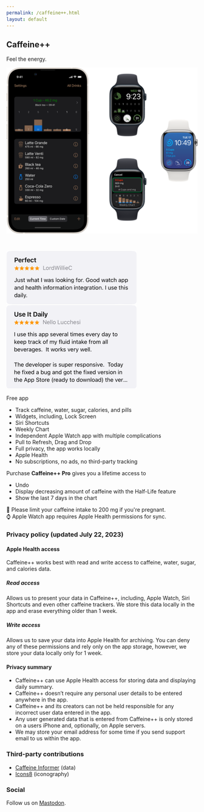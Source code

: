 ```yaml
---
permalink: /caffeine++.html
layout: default
---
```


<h2 class="appName">Caffeine++</h2>
<p class="hero" id="caffeineSlogan">Feel the energy.</p>

<img class="screenshot" src="/images/promo-caffeine_2x.png" alt="iPhone 13 mini and Apple Watch showing Caffeine++ with the Weekly Chart" style="width: 708px;">

<div class="badgesContainer">
<a href="https://apps.apple.com/app/caffeine/id1594448346" style="display:inline-block;overflow:hidden;background:url(https://linkmaker.itunes.apple.com/images/badges/en-us/badge_appstore-lrg.svg) no-repeat;width:165px;height:40px;" class="badge" aria-label="Download on the App Store"></a>
<div href="https://apps.apple.com/app/caffeine/id1594448346" style="display:inline-block;overflow:hidden;background:url(/images/health-badge.svg) no-repeat;width:165px;height:40px;" class="badge" aria-label="Works with Apple Health"></div>
</div>

<img class="screenshot" title="5 stars, just what I was looking for. Good watch app and health information integration. I use this dally." src="/images/review-box_2x.png" style="width: 343px; padding-bottom: 0;">

<img class="screenshot" alt="5 stars, I use this app several times every day to keep track of my fluid intake from all beverages. It works very well." src="/images/review-box-2_2x.png" style="width: 343px;"> 

Free app
- Track caffeine, water, sugar, calories, and pills
- Widgets, including, Lock Screen
- Siri Shortcuts
- Weekly Chart
- Independent Apple Watch app with multiple complications
- Pull to Refresh, Drag and Drop
- Full privacy, the app works locally
- Apple Health
- No subscriptions, no ads, no third-party tracking

Purchase **Caffeine++ Pro** gives you a lifetime access to
- Undo
- Display decreasing amount of caffeine with the Half-Life feature
- Show the last 7 days in the chart

🤰 Please limit your caffeine intake to 200 mg if you're pregnant.  
⌚️ Apple Watch app requires Apple Health permissions for sync.

### Privacy policy (updated July 22, 2023)

#### Apple Health access

Caffeine++ works best with read and write access to caffeine, water, sugar, and calories data.

##### Read access

Allows us to present your data in Caffeine++, including, Apple Watch, Siri Shortcuts and even other caffeine trackers. We store this data locally in the app and erase everything older than 1 week.

##### Write access

Allows us to save your data into Apple Health for archiving. You can deny any of these permissions and rely only on the app storage, however, we store your data locally only for 1 week.

#### Privacy summary

- Caffeine++ can use Apple Health access for storing data and displaying daily summary.
- Caffeine++ doesn’t require any personal user details to be entered anywhere in the app.
- Caffeine++ and its creators can not be held responsible for any incorrect user data entered in the app.
- Any user generated data that is entered from Caffeine++ is only stored on a users iPhone and, optionally, on Apple servers.
- We may store your email address for some time if you send support email to us within the app.

### Third-party contributions

- [Caffeine Informer](https://www.caffeineinformer.com/the-caffeine-database) (data)
- [Icons8](http://icons8.com) (iconography)

### Social

Follow us on <a rel="me" href="https://mastodonapp.uk/@caffeine">Mastodon</a>.
